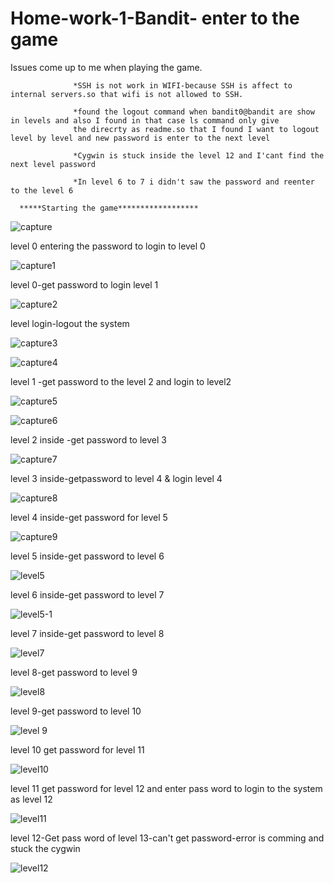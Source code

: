 # Home-work-1-Bandit- enter to the game

Issues come up to me when playing the game.

                  *SSH is not work in WIFI-because SSH is affect to internal servers.so that wifi is not allowed to SSH.
                  
                  *found the logout command when bandit0@bandit are show in levels and also I found in that case ls command only give
                  the direcrty as readme.so that I found I want to logout level by level and new password is enter to the next level
                  
                  *Cygwin is stuck inside the level 12 and I'cant find the next level password
                  
                  *In level 6 to 7 i didn't saw the password and reenter to the level 6
                  
      *****Starting the game****************** 
      
![capture](https://cloud.githubusercontent.com/assets/13763857/14378928/478afa72-fd95-11e5-92e9-790bd71a783c.PNG)

level 0 entering the password to login to level 0
 
![capture1](https://cloud.githubusercontent.com/assets/13763857/14379022/a6dd1064-fd95-11e5-980d-5b8dfa213f50.PNG)

level 0-get password to login level 1

![capture2](https://cloud.githubusercontent.com/assets/13763857/14379257/d39cb3c4-fd96-11e5-8e35-66ac6fc4ffdc.PNG)

level login-logout the system

![capture3](https://cloud.githubusercontent.com/assets/13763857/14379290/0ecbbfee-fd97-11e5-8521-27d00018aec7.PNG)

![capture4](https://cloud.githubusercontent.com/assets/13763857/14379370/5dafd7ee-fd97-11e5-95ab-91bc0e3e251a.PNG)

level 1 -get password to the level 2 and login to level2

![capture5](https://cloud.githubusercontent.com/assets/13763857/14379371/5db162ee-fd97-11e5-9735-bd101c6759b6.PNG)

![capture6](https://cloud.githubusercontent.com/assets/13763857/14379372/5db234b2-fd97-11e5-9d00-04e6cb75cd9f.PNG)

level 2 inside -get password to level 3

![capture7](https://cloud.githubusercontent.com/assets/13763857/14380749/d55d3a32-fd9e-11e5-88fd-6fc4d786eeed.PNG)


level 3 inside-getpassword to level 4 & login level 4

![capture8](https://cloud.githubusercontent.com/assets/13763857/14379373/5db3dc22-fd97-11e5-915b-d36d230d1a98.PNG)


level 4 inside-get password for level 5

![capture9](https://cloud.githubusercontent.com/assets/13763857/14379374/5db4114c-fd97-11e5-8a93-fdc157cec0c8.PNG)

level 5 inside-get password to level 6

![level5](https://cloud.githubusercontent.com/assets/13763857/14380970/5fdf744e-fda0-11e5-917d-ee95e8b0b158.PNG)

level 6 inside-get password to level 7

![level5-1](https://cloud.githubusercontent.com/assets/13763857/14381199/1b0dde12-fda2-11e5-921f-da75d5d1ae2a.PNG)

level 7 inside-get password to level 8

![level7](https://cloud.githubusercontent.com/assets/13763857/14381065/23d14d5a-fda1-11e5-8422-57d4237b34b1.PNG)

level 8-get password to level 9

![level8](https://cloud.githubusercontent.com/assets/13763857/14381106/5ecc473e-fda1-11e5-84ba-7b7aa1b215af.PNG)

level 9-get password to level 10

![level 9](https://cloud.githubusercontent.com/assets/13763857/14381129/7d7d6ed8-fda1-11e5-97be-2e12a240a15d.PNG)

level 10 get password for level 11

![level10](https://cloud.githubusercontent.com/assets/13763857/14381152/b7f5a0a8-fda1-11e5-8212-31a63198c9ad.PNG)

level 11 get password for level 12 and enter pass word to login to the system as level 12

![level11](https://cloud.githubusercontent.com/assets/13763857/14381175/e9a0f35a-fda1-11e5-9128-3d6d26705099.PNG)

level 12-Get pass word of level 13-can't get password-error is comming and stuck the cygwin

![level12](https://cloud.githubusercontent.com/assets/13763857/14381189/02638f56-fda2-11e5-8ad9-2dc53712b2c7.PNG)

